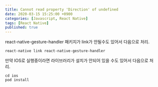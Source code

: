 ```yaml
---
title: Cannot read property 'Direction' of undefined
date: 2020-03-15 15:25:00 +0900
categories: [Javascript, React Native]
tags: [React Native]
published: true
---
```


react-native-gesture-handler 패키지가 link가 안될수도 있어서 다음으로 처리.

```shell
react-native link react-native-gesture-handler
```

만약 IOS로 실행중이라면 라이브러리가 설치가 안되어 있을 수도 있어서 다음으로 처리.

```shell
cd ios
pod install
```

